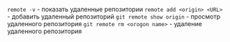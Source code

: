 `remote -v` - показать удаленные репозитории
`remote add <origin> <URL>` - добавить удаленный репозиторий
`git remote show origin` - просмотр удаленного репозитория
`git remote rm <orogon name>` - удаление удаленного репозитория
